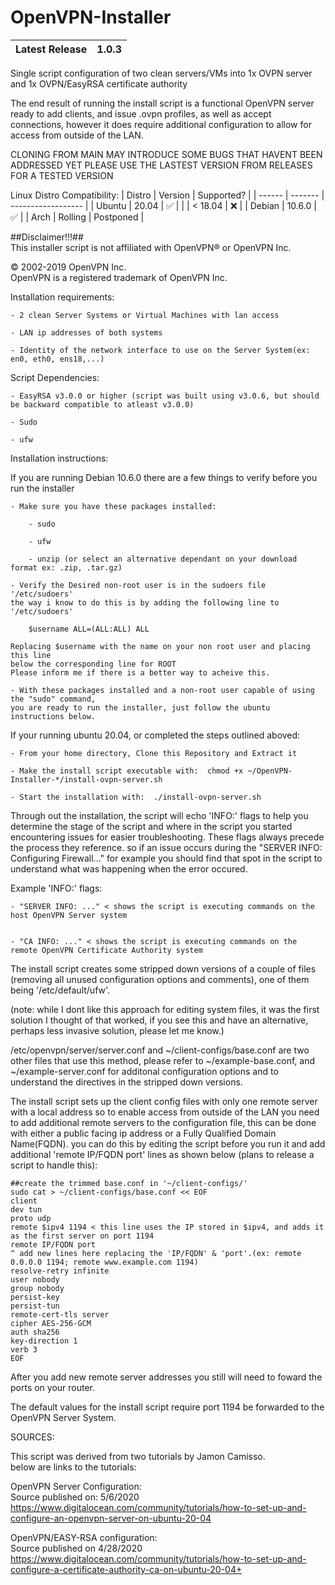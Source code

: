 # OpenVPN-Installer
| Latest Release | 1.0.3 |
| -------------- | ----- |

Single script configuration of two clean servers/VMs into 1x OVPN server and 1x OVPN/EasyRSA certificate authority

The end result of running the install script is a functional OpenVPN server ready to add clients, and issue .ovpn profiles,
as well as accept connections, however it does require additional configuration to allow for access from outside of the LAN.

CLONING FROM MAIN MAY INTRODUCE SOME BUGS THAT HAVENT BEEN ADDRESSED YET PLEASE USE THE LASTEST VERSION FROM RELEASES
FOR A TESTED VERSION

Linux Distro Compatibility:
| Distro | Version |     Supported?     |
| ------ | ------- | ------------------ |
| Ubuntu |  20.04  | :white_check_mark: |
|        | < 18.04 | :x:                |
| Debian |  10.6.0 | :white_check_mark: |
|  Arch  | Rolling |      Postponed     |

##Disclaimer!!!##\
This installer script is not affiliated with OpenVPN® or OpenVPN Inc.

© 2002-2019 OpenVPN Inc.\
OpenVPN is a registered trademark of OpenVPN  Inc.

Installation requirements:

    - 2 clean Server Systems or Virtual Machines with lan access
    
    - LAN ip addresses of both systems
      
    - Identity of the network interface to use on the Server System(ex: en0, eth0, ens18,...)

Script Dependencies:

    - EasyRSA v3.0.0 or higher (script was built using v3.0.6, but should be backward compatible to atleast v3.0.0)
    
    - Sudo
    
    - ufw

Installation instructions:

If you are running Debian 10.6.0 there are a few things to verify before you run the installer

    - Make sure you have these packages installed:

        - sudo
    
        - ufw
    
        - unzip (or select an alternative dependant on your download format ex: .zip, .tar.gz)
    
    - Verify the Desired non-root user is in the sudoers file '/etc/sudoers'
    the way i know to do this is by adding the following line to '/etc/sudoers'
    
        $username ALL=(ALL:ALL) ALL
      
    Replacing $username with the name on your non root user and placing this line
    below the corresponding line for ROOT
    Please inform me if there is a better way to acheive this.
  
    - With these packages installed and a non-root user capable of using the "sudo" command,
    you are ready to run the installer, just follow the ubuntu instructions below.

If your running ubuntu 20.04, or completed the steps outlined aboved:

    - From your home directory, Clone this Repository and Extract it
  
    - Make the install script executable with:  chmod +x ~/OpenVPN-Installer-*/install-ovpn-server.sh
  
    - Start the installation with:  ./install-ovpn-server.sh

Through out the installation, the script will echo 'INFO:' flags to help you determine the stage of 
the script and where in the script you started encountering issues for easier troubleshooting. These flags always
precede the process they reference. so if an issue occurs during the "SERVER INFO: Configuring Firewall..." for
example you should find that spot in the script to understand what was happening when the error occured.

Example 'INFO:' flags:

    - "SERVER INFO: ..." < shows the script is executing commands on the host OpenVPN Server system
    
    
    - "CA INFO: ..." < shows the script is executing commands on the remote OpenVPN Certificate Authority system
   


The install script creates some stripped down versions of a couple of files (removing all unused configuration options and 
comments), one of them being '/etc/default/ufw'.

(note: while I dont like this approach for editing system files, it was the first solution I thought of that worked,
if you see this and have an alternative, perhaps less invasive solution, please let me know.)

/etc/openvpn/server/server.conf and ~/client-configs/base.conf are two other files that use this method, please refer
to ~/example-base.conf, and ~/example-server.conf for additonal configuration options and to understand the 
directives in the stripped down versions.

The install script sets up the client config files with only one remote server with a local address so to enable access from 
outside of the LAN you need to add additional remote servers to the configuration file, this can be done with either
a public facing ip address or a Fully Qualified Domain Name(FQDN). you can do this by editing the script before you
run it and add additional 'remote IP/FQDN port' lines as shown below (plans to release a script to handle this):

    ##create the trimmed base.conf in '~/client-configs/'
    sudo cat > ~/client-configs/base.conf << EOF
    client
    dev tun
    proto udp
    remote $ipv4 1194 < this line uses the IP stored in $ipv4, and adds it as the first server on port 1194
    remote IP/FQDN port
    ^ add new lines here replacing the 'IP/FQDN' & 'port'.(ex: remote 0.0.0.0 1194; remote www.example.com 1194)
    resolve-retry infinite
    user nobody
    group nobody
    persist-key
    persist-tun
    remote-cert-tls server
    cipher AES-256-GCM
    auth sha256
    key-direction 1
    verb 3
    EOF

After you add new remote server addresses you still will need to foward the ports on your router.

The default values for the install script require port 1194 be forwarded to the OpenVPN Server System.

SOURCES:

This script was derived from two tutorials by Jamon Camisso.\
below are links to the tutorials:

OpenVPN Server Configuration:\
Source published on: 5/6/2020\
https://www.digitalocean.com/community/tutorials/how-to-set-up-and-configure-an-openvpn-server-on-ubuntu-20-04

OpenVPN/EASY-RSA configuration:\
Source published on 4/28/2020\
https://www.digitalocean.com/community/tutorials/how-to-set-up-and-configure-a-certificate-authority-ca-on-ubuntu-20-04+
